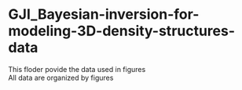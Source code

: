 # GJI_Bayesian-inversion-for-modeling-3D-density-structures-data

This floder povide the data used in figures  
All data are organized by figures
